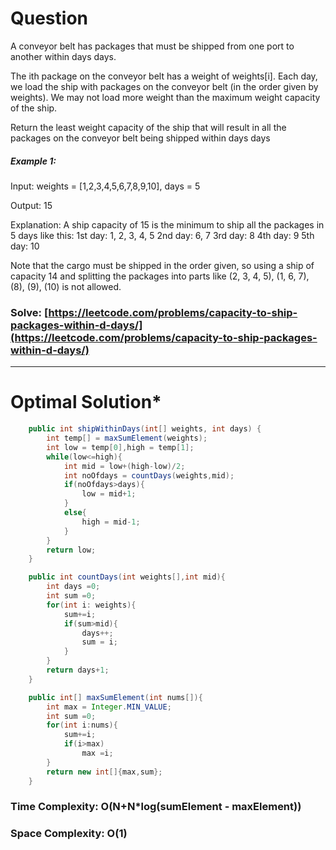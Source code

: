 # Question  
A conveyor belt has packages that must be shipped from one port to another within days days.

The ith package on the conveyor belt has a weight of weights[i]. Each day, we load the ship with packages on the conveyor belt (in the order given by weights). We may not load more weight than the maximum weight capacity of the ship.

Return the least weight capacity of the ship that will result in all the packages on the conveyor belt being shipped within days days
 

##### Example 1:

Input: weights = [1,2,3,4,5,6,7,8,9,10], days = 5

Output: 15

Explanation: A ship capacity of 15 is the minimum to ship all the packages in 5 days like this:
1st day: 1, 2, 3, 4, 5
2nd day: 6, 7
3rd day: 8
4th day: 9
5th day: 10

Note that the cargo must be shipped in the order given, so using a ship of capacity 14 and splitting the packages into parts like (2, 3, 4, 5), (1, 6, 7), (8), (9), (10) is not allowed.

### Solve: [https://leetcode.com/problems/capacity-to-ship-packages-within-d-days/](https://leetcode.com/problems/capacity-to-ship-packages-within-d-days/)

***   


# Optimal Solution*  
``` java
    public int shipWithinDays(int[] weights, int days) {
        int temp[] = maxSumElement(weights);
        int low = temp[0],high = temp[1];
        while(low<=high){
            int mid = low+(high-low)/2;
            int noOfdays = countDays(weights,mid);
            if(noOfdays>days){
                low = mid+1;
            }
            else{
                high = mid-1;
            }
        }
        return low;
    }

    public int countDays(int weights[],int mid){
        int days =0;
        int sum =0;
        for(int i: weights){
            sum+=i;
            if(sum>mid){
                days++;
                sum = i;
            }
        }
        return days+1;
    }

    public int[] maxSumElement(int nums[]){
        int max = Integer.MIN_VALUE;
        int sum =0;
        for(int i:nums){
            sum+=i;
            if(i>max)
                max =i;
        }
        return new int[]{max,sum};
    }
```
### Time Complexity: O(N+N*log(sumElement - maxElement))  
### Space Complexity: O(1) 